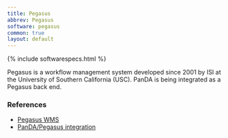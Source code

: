```yaml
---
title: Pegasus
abbrev: Pegasus
software: pegasus
common: true
layout: default
---
```


{% include softwarespecs.html %}

Pegasus is a workflow management system developed since 2001 by ISI at the University of Southern California (USC). PanDA is being integrated as a Pegasus back end. 

### References

- [Pegasus WMS](https://pegasus.isi.edu/)
- [PanDA/Pegasus integration](https://github.com/pavlo-svirin/PanDA-scripts/tree/master/pegasus)
